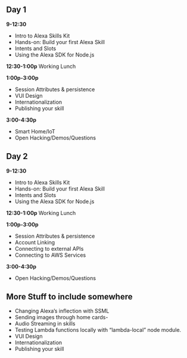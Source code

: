 ## Day 1

**9-12:30**
- Intro to Alexa Skills Kit
- Hands-on: Build your first Alexa Skill
- Intents and Slots
- Using the Alexa SDK for Node.js

**12:30-1:00p** 
Working Lunch

**1:00p-3:00p**
- Session Attributes & persistence
- VUI Design
- Internationalization
- Publishing your skill

**3:00-4:30p**
- Smart Home/IoT
- Open Hacking/Demos/Questions

## Day 2

**9-12:30**
- Intro to Alexa Skills Kit
- Hands-on: Build your first Alexa Skill
- Intents and Slots
- Using the Alexa SDK for Node.js

**12:30-1:00p** 
Working Lunch

**1:00p-3:00p**
- Session Attributes & persistence
- Account Linking
- Connecting to external APIs
- Connecting to AWS Services

**3:00-4:30p**
- Open Hacking/Demos/Questions

## More Stuff to include somewhere
- Changing Alexa’s inflection with SSML
- Sending images through home cards- 
- Audio Streaming in skills
- Testing Lambda functions locally with “lambda-local” node module. 
- VUI Design
- Internationalization
- Publishing your skill
